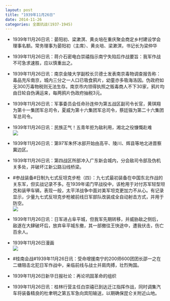 ```yaml
---
layout: post
title: "1939年11月26日"
date: 2014-11-26
categories: 全面抗战(1937-1945)
---
```


<meta name="referrer" content="no-referrer" />

- 1939年11月26日讯：晏阳初、梁漱溟、黄炎培在重庆聚会商定乡村建设学会理事名额。常务理事为晏阳初（主席）、黄炎培、梁漱溟，书记长为梁仲华 

- 1939年11月26日讯：蒋介石密电白崇禧指示南宁失陷后作战要旨：我军作战不可急求速胜，应以慎重出之。 

- 1939年11月26日讯：南京金陵大学副校长贝德士发表南京毒物调查报告称：毒品充斥南京，城内三分之一人口已吸食鸦片，幼童亦多吸海洛因。伪政府如无300万毒物税则无法生存。南京市内领得执照之贩毒商人不下30家，鸦片均由日轮自伪满运来，每两鸦片伪政府抽税3元。 

- 1939年11月26日讯：军事委员会任命孙连仲为第五战区副司令长官，黄琪翔为第十一集团军总司令，夏威为第十六集团军总司令，蔡廷锴为第二十六集团军总司令。 

- 1939年11月26日讯：民族正气！五青年拒为敌利用，湘北之役慷慨赴难 <br/><img src="https://ww2.sinaimg.cn/large/aca367d8jw1emoafnn9dbj20b60b2q3w.jpg" />

- 1939年11月26日讯：第97军朱怀冰部开始由高平、陵川、辉县等地北进晋察冀边区。 

- 1939年11月26日讯：第四战区所部冲入广东新会城内，分会敌司令部及伪机关多处，并破坏江新公路沿线桥梁。 

- #参战装备#日制九七式反坦克步枪（四）：九七式最初装备在中国东北作战的关东军，但实战记录不多。在1939年诺门罕战役中，该枪用于对付苏军轻型坦克和装甲车辆，表现一般，太平洋战争中面对美军坦克更加力不从心。有记录显示，少量九七式反坦克步枪被前线日军部队改装成全自动射击方式，并用于防空。 <br/><img src="https://ww3.sinaimg.cn/large/aca367d8jw1emo6408oqaj20dw09iq4g.jpg" />

- 1939年11月26日讯：日军进占阜平城，但我军先期转移，并威胁敌之侧后，敌遂在大肆破坏后，放弃阜平城东撤，其一部撤往王快途中，遭我伏击，伤亡百余人。 

- 1939年11月26日漫画 <br/><img src="https://ww1.sinaimg.cn/large/aca367d8jw1emo3i8jr6kj20d80d1my5.jpg" />

- #桂南会战#1939年11月26日讯：受命增援南宁的200师600团团长邵一之在二塘阻击北犯日军作战中，亲临前线与战士并肩肉搏，壮烈殉国。 

- 1939年11月26日新华日报社论：再论巩固革命的组织 

- 1939年11月26日讯：桂林行营主任白崇禧已到达迁江指挥作战，同时调集汽车将装备精良的杜聿明之第五军急向宾阳输送，以期确保昆仑关附近山地。 

